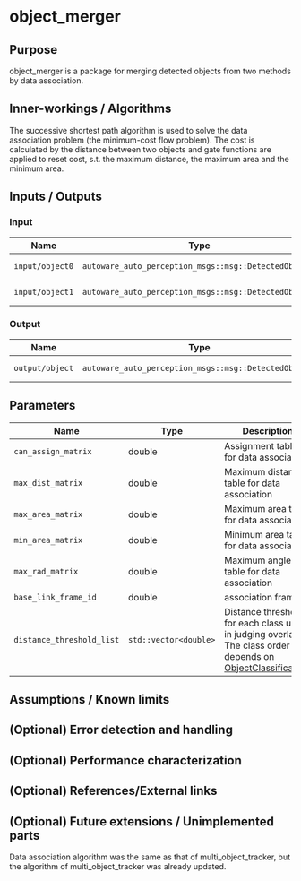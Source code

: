 # object_merger

## Purpose

object_merger is a package for merging detected objects from two methods by data association.

## Inner-workings / Algorithms

The successive shortest path algorithm is used to solve the data association problem (the minimum-cost flow problem). The cost is calculated by the distance between two objects and gate functions are applied to reset cost, s.t. the maximum distance, the maximum area and the minimum area.

## Inputs / Outputs

### Input

| Name            | Type                                                  | Description       |
| --------------- | ----------------------------------------------------- | ----------------- |
| `input/object0` | `autoware_auto_perception_msgs::msg::DetectedObjects` | detection objects |
| `input/object1` | `autoware_auto_perception_msgs::msg::DetectedObjects` | detection objects |

### Output

| Name            | Type                                                  | Description      |
| --------------- | ----------------------------------------------------- | ---------------- |
| `output/object` | `autoware_auto_perception_msgs::msg::DetectedObjects` | modified Objects |

## Parameters

| Name                      | Type                  | Description                                                                                                                                                                                                                           |
| ------------------------- | --------------------- | ------------------------------------------------------------------------------------------------------------------------------------------------------------------------------------------------------------------------------------- |
| `can_assign_matrix`       | double                | Assignment table for data association                                                                                                                                                                                                 |
| `max_dist_matrix`         | double                | Maximum distance table for data association                                                                                                                                                                                           |
| `max_area_matrix`         | double                | Maximum area table for data association                                                                                                                                                                                               |
| `min_area_matrix`         | double                | Minimum area table for data association                                                                                                                                                                                               |
| `max_rad_matrix`          | double                | Maximum angle table for data association                                                                                                                                                                                              |
| `base_link_frame_id`      | double                | association frame                                                                                                                                                                                                                     |
| `distance_threshold_list` | `std::vector<double>` | Distance threshold for each class used in judging overlap. The class order depends on [ObjectClassification](https://github.com/tier4/autoware_auto_msgs/blob/tier4/main/autoware_auto_perception_msgs/msg/ObjectClassification.idl). |

## Assumptions / Known limits

<!-- Write assumptions and limitations of your implementation.

Example:
  This algorithm assumes obstacles are not moving, so if they rapidly move after the vehicle started to avoid them, it might collide with them.
  Also, this algorithm doesn't care about blind spots. In general, since too close obstacles aren't visible due to the sensing performance limit, please take enough margin to obstacles.
-->

## (Optional) Error detection and handling

<!-- Write how to detect errors and how to recover from them.

Example:
  This package can handle up to 20 obstacles. If more obstacles found, this node will give up and raise diagnostic errors.
-->

## (Optional) Performance characterization

<!-- Write performance information like complexity. If it wouldn't be the bottleneck, not necessary.

Example:
  ### Complexity

  This algorithm is O(N).

  ### Processing time

  ...
-->

## (Optional) References/External links

<!-- Write links you referred to when you implemented.

Example:
  [1] {link_to_a_thesis}
  [2] {link_to_an_issue}
-->

## (Optional) Future extensions / Unimplemented parts

Data association algorithm was the same as that of multi_object_tracker, but the algorithm of multi_object_tracker was already updated.

